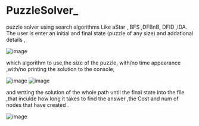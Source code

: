 # PuzzleSolver_
puzzle solver using search algorithms
Like aStar , BFS ,DFBnB, DFID ,IDA.
The user is enter an initial and final state (puzzle of any size) and addational details ,

![image](https://user-images.githubusercontent.com/57701623/124582087-5cc88480-de5a-11eb-959d-9714fbf79ca2.png)


which algorithm to use,the size of the puzzle, with/no time appearance ,with/no printing the solution to the console,

![image](https://user-images.githubusercontent.com/57701623/124583267-8afa9400-de5b-11eb-94da-953b06287fb0.png)      ![image](https://user-images.githubusercontent.com/57701623/124582186-75d13580-de5a-11eb-901c-521ea7db8a6d.png)           




and wrtting the solution of the whole path until the final state into the file ,that inculde how long it takes
to find the answer ,the Cost and num of nodes that have created .

![image](https://user-images.githubusercontent.com/57701623/124582467-b335c300-de5a-11eb-9e95-60b9bbc6e097.png)





